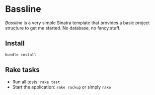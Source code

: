 # Bassline

_Bassline_ is a very simple Sinatra template that provides a basic project structure to get me started. No database, no fancy stuff.

## Install

`bundle install`

## Rake tasks

* Run all tests: `rake test`
* Start the application: `rake rackup` or simply `rake` 
